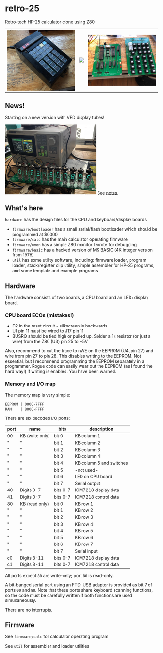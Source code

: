 # retro-25
Retro-tech HP-25 calculator clone using Z80

<table>
  <tr><td><img src=https://github.com/eshazen/retro-25/blob/master/photos/quarter.jpg width=300>
      <td><img src=https://github.com/eshazen/retro-25/blob/master/photos/real_vs_retro.jpg width=300>
      <td><img src=https://github.com/eshazen/retro-25/blob/master/photos/boards.jpg width=300>
</table>

## News!

Starting on a new version with VFD display tubes!

<img src="https://github.com/eshazen/retro-25/blob/master/photos/display_11.jpg" width=300>
See <a href="https://github.com/eshazen/retro-25/tree/master/notes/VFD-Display">notes</a>.

## What's here

`hardware` has the design files for the CPU and keyboard/display boards

* `firmware/bootloader` has a small serial/flash bootloader which should be programmed at $0000
* `firmware/calc` has the main calculator operating firmware
* `firmware/umon` has a simple Z80 monitor I wrote for debugging
* `firmware/basic` has a hacked version of MS BASIC (4K integer version from 1978)
* `util` has some utility software, including: firmware loader, program loader, stack/register clip utility, simple assembler for HP-25 programs, and some template and example programs

## Hardware
The hardware consists of two boards, a CPU board and an LED+display board.


### CPU board ECOs (mistakes!)

* D2 in the reset circuit - silkscreen is backwards
* U1 pin 11 must be wired to J17 pin 11
* BUSRQ should be tied high or pulled up.  Solder a 1k resistor (or just a wire) from the Z80 (U3) pin 25 to +5V

Also, recommend to cut the trace to nWE on the EEPROM (U4, pin 27) and wire from pin 27 to pin 28.  This disables writing to the EEPROM.  Not essential, but I recommend programming the EEPROM separately in a programmer.  Rogue code can easily wear out the EEPROM (as I found the hard way!) if writing is enabled.  You have been warned.

### Memory and I/O map

The memory map is very simple:

```
EEPROM | 0000-7FFF
RAM    | 8000-FFFF
```
There are six decoded I/O ports:

port | name          | bits  | description
--- | -------------  | ----- | ---------
00 | KB (write only) | bit 0 | KB column 1
"   | "                | bit 1 | KB column 2
"   | "                | bit 2 | KB column 3
"   | "                | bit 3 | KB column 4
"   | "                | bit 4 | KB column 5 and switches
"   | "                | bit 5 | -not used-
"   | "                | bit 6 | LED on CPU board
"   | "                | bit 7 | Serial output
40 | Digits 0-7      | bits 0-7 | ICM7218 display data
41 | Digits 0-7      | bits 0-7 | ICM7218 control data
80 | KB (read only)  | bit 0 | KB row 1
"   | "                | bit 1 | KB row 2
"   | "                | bit 2 | KB row 3
"   | "                | bit 3 | KB row 4
"   | "                | bit 4 | KB row 5
"   | "                | bit 5 | KB row 6
"   | "                | bit 6 | KB row 7
"   | "                | bit 7 | Serial input
c0 | Digits 8-11     | bits 0-7 | ICM7218 display data
c1 | Digits 8-11     | bits 0-7 | ICM7218 control data

All ports except `80` are write-only; port `80` is read-only.

A bit-banged serial port using an FTDI USB adapter is provided
as bit 7 of ports `00` and `80`.  Note that these ports share
keyboard scanning functions, so the code must be carefully written
if both functions are used simultaneously.

There are no interrupts.


## Firmware

See `firmware/calc` for calculator operating program

See `util` for assembler and loader utilities

